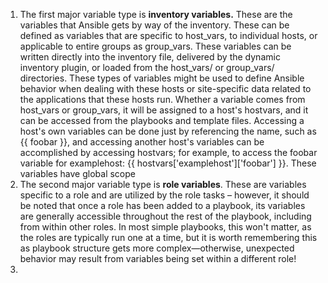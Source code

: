 

 1. The first major variable type is **inventory variables.** These are the variables that Ansible gets by way of the inventory. These can be defined as variables that are specific to host_vars, to individual hosts, or applicable to entire groups as group_vars. These variables can be written directly into the inventory file, delivered by the dynamic inventory plugin, or loaded from the host_vars/ or group_vars/ directories.
	 These types of variables might be used to define Ansible behavior when dealing with these hosts or site-specific data related to the applications that these hosts run. Whether a variable comes from host_vars or group_vars, it will be assigned to a host's hostvars, and it can be accessed from the playbooks and template files. Accessing a host's own variables can be done just by referencing the name, such as {{ foobar }}, and accessing another host's variables can be accomplished by accessing hostvars; for example, to access the foobar variable for examplehost: {{ hostvars['examplehost']['foobar'] }}. These variables have global scope
 2. The second major variable type is **role variables**. These are variables specific to a role and are utilized by the role tasks – however, it should be noted that once a role has been added to a playbook, its variables are generally accessible throughout the rest of the playbook, including from within other roles. In most simple playbooks, this won't matter, as the roles are typically run one at a time, but it is worth remembering this as playbook structure gets more complex—otherwise, unexpected behavior may result from variables being set within a different role!
 3. 
<!--stackedit_data:
eyJoaXN0b3J5IjpbLTM1NDM2ODg0OSwtMTA0OTI2ODA1NywtMT
Y5NDAwNjI0MiwtMTgzNjg3OTYzMF19
-->